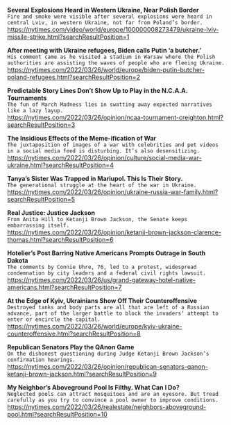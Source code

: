 **Several Explosions Heard in Western Ukraine, Near Polish Border**\
`Fire and smoke were visible after several explosions were heard in central Lviv, in western Ukraine, not far from Poland’s border.`\
https://nytimes.com/video/world/europe/100000008273479/ukraine-lviv-missile-strike.html?searchResultPosition=1

**After meeting with Ukraine refugees, Biden calls Putin ‘a butcher.’**\
`His comment came as he visited a stadium in Warsaw where the Polish authorities are assisting the waves of people who are fleeing Ukraine.`\
https://nytimes.com/2022/03/26/world/europe/biden-putin-butcher-poland-refugees.html?searchResultPosition=2

**Predictable Story Lines Don’t Show Up to Play in the N.C.A.A. Tournaments**\
`The fun of March Madness lies in swatting away expected narratives like a lazy layup.`\
https://nytimes.com/2022/03/26/opinion/ncaa-tournament-creighton.html?searchResultPosition=3

**The Insidious Effects of the Meme-ification of War**\
`The juxtaposition of images of a war with celebrities and pet videos in a social media feed is disturbing. It’s also desensitizing. `\
https://nytimes.com/2022/03/26/opinion/culture/social-media-war-ukraine.html?searchResultPosition=4

**Tanya’s Sister Was Trapped in Mariupol. This Is Their Story.**\
`The generational struggle at the heart of the war in Ukraine.`\
https://nytimes.com/2022/03/26/opinion/ukraine-russia-war-family.html?searchResultPosition=5

**Real Justice: Justice Jackson**\
`From Anita Hill to Ketanji Brown Jackson, the Senate keeps embarrassing itself.`\
https://nytimes.com/2022/03/26/opinion/ketanji-brown-jackson-clarence-thomas.html?searchResultPosition=6

**Hotelier’s Post Barring Native Americans Prompts Outrage in South Dakota**\
`The comments by Connie Uhre, 76, led to a protest, widespread condemnation by city leaders and a federal civil rights lawsuit.`\
https://nytimes.com/2022/03/26/us/grand-gateway-hotel-native-americans.html?searchResultPosition=7

**At the Edge of Kyiv, Ukrainians Show Off Their Counteroffensive**\
`Destroyed tanks and body parts are all that are left of a Russian advance, part of the larger battle to block the invaders’ attempt to enter or encircle the capital.`\
https://nytimes.com/2022/03/26/world/europe/kyiv-ukraine-counteroffensive.html?searchResultPosition=8

**Republican Senators Play the QAnon Game**\
`On the dishonest questioning during Judge Ketanji Brown Jackson’s confirmation hearings.`\
https://nytimes.com/2022/03/26/opinion/republican-senators-qanon-ketanji-brown-jackson.html?searchResultPosition=9

**My Neighbor’s Aboveground Pool Is Filthy. What Can I Do?**\
`Neglected pools can attract mosquitoes and are an eyesore. But tread carefully as you try to convince a pool owner to improve conditions.`\
https://nytimes.com/2022/03/26/realestate/neighbors-aboveground-pool.html?searchResultPosition=10

